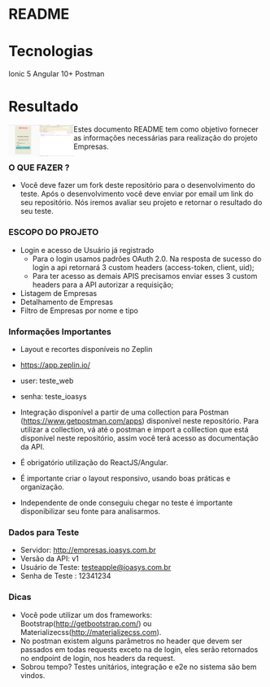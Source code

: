 # README

# Tecnologias

Ionic 5
Angular 10+
Postman

# Resultado

<img src ='https://github.com/GabrielMorais99/ioasys-repo/blob/main/myApp/src/assets/img/login-sucess.png' width="128" align="left" >

Estes documento README tem como objetivo fornecer as informações necessárias para realização do projeto Empresas.

### O QUE FAZER ?

-   Você deve fazer um fork deste repositório para o desenvolvimento do teste. Após o desenvolvimento você deve enviar por email um link do seu repositório. Nós iremos avaliar seu projeto e retornar o resultado do seu teste.

### ESCOPO DO PROJETO

-   Login e acesso de Usuário já registrado
    -   Para o login usamos padrões OAuth 2.0. Na resposta de sucesso do login a api retornará 3 custom headers (access-token, client, uid);
    -   Para ter acesso as demais APIS precisamos enviar esses 3 custom headers para a API autorizar a requisição;
-   Listagem de Empresas
-   Detalhamento de Empresas
-   Filtro de Empresas por nome e tipo

### Informações Importantes

-   Layout e recortes disponíveis no Zeplin
-   https://app.zeplin.io/
-   user: teste_web
-   senha: teste_ioasys

-   Integração disponível a partir de uma collection para Postman (https://www.getpostman.com/apps) disponível neste repositório. Para utilizar a collection, vá até o postman e import a colllection que está disponível neste repositório, assim você terá acesso as documentação da API.

-   É obrigatório utilização do ReactJS/Angular.

-   É importante criar o layout responsivo, usando boas práticas e organização.

-   Independente de onde conseguiu chegar no teste é importante disponibilizar seu fonte para analisarmos.

### Dados para Teste

-   Servidor: http://empresas.ioasys.com.br
-   Versão da API: v1
-   Usuário de Teste: testeapple@ioasys.com.br
-   Senha de Teste : 12341234

### Dicas

-   Você pode utilizar um dos frameworks: Bootstrap(http://getbootstrap.com/) ou Materializecss(http://materializecss.com).
-   No postman existem alguns parâmetros no header que devem ser passados em todas requests exceto na de login, eles serão retornados no endpoint de login, nos headers da request.
-   Sobrou tempo? Testes unitários, integração e e2e no sistema são bem vindos.

